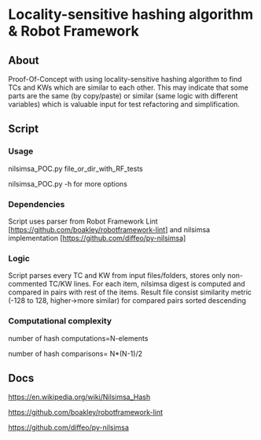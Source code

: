 
# Locality-sensitive hashing algorithm & Robot Framework
## About
Proof-Of-Concept with using locality-sensitive hashing algorithm to find TCs and KWs which are similar to each other.
This may indicate that some parts are the same (by copy/paste) or similar (same logic with different variables) which is valuable input for test refactoring and simplification.

## Script
### Usage
nilsimsa_POC.py file_or_dir_with_RF_tests 

nilsimsa_POC.py -h for more options
### Dependencies
Script uses parser from Robot Framework Lint [https://github.com/boakley/robotframework-lint] and nilsimsa implementation [https://github.com/diffeo/py-nilsimsa]
### Logic
Script parses every TC and KW from input files/folders, stores only non-commented TC/KW lines.
For each item, nilsimsa digest is computed and compared in pairs with rest of the items.
Result file consist similarity metric (-128 to 128, higher->more similar) for compared pairs sorted descending  
### Computational complexity
number of hash computations=N-elements

number of hash comparisons= N*(N-1)/2
## Docs
https://en.wikipedia.org/wiki/Nilsimsa_Hash

https://github.com/boakley/robotframework-lint

https://github.com/diffeo/py-nilsimsa
